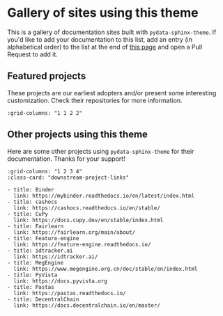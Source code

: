 # Gallery of sites using this theme

This is a gallery of documentation sites built with `pydata-sphinx-theme`. If you'd like
to add your documentation to this list, add an entry (in alphabetical order) to the list
at the end of [this page](https://github.com/pydata/pydata-sphinx-theme/blob/main/docs/examples/gallery.md)
and open a Pull Request to add it.

## Featured projects

These projects are our earliest adopters and/or present some interesting customization.
Check their repositories for more information.

```{gallery-grid} ../_static/gallery.yaml
:grid-columns: "1 1 2 2"
```

## Other projects using this theme

Here are some other projects using `pydata-sphinx-theme` for their documentation.
Thanks for your support!

```{gallery-grid}
:grid-columns: "1 2 3 4"
:class-card: "downstream-project-links"

- title: Binder
  link: https://mybinder.readthedocs.io/en/latest/index.html
- title: cashocs
  link: https://cashocs.readthedocs.io/en/stable/
- title: CuPy
  link: https://docs.cupy.dev/en/stable/index.html
- title: Fairlearn
  link: https://fairlearn.org/main/about/
- title: Feature-engine
  link: https://feature-engine.readthedocs.io/
- title: idtracker.ai
  link: https://idtracker.ai/
- title: MegEngine
  link: https://www.megengine.org.cn/doc/stable/en/index.html
- title: PyVista
  link: https://docs.pyvista.org
- title: Pastas
  link: https://pastas.readthedocs.io/
- title: DecentralChain
  link: https://docs.decentralchain.io/en/master/
```
